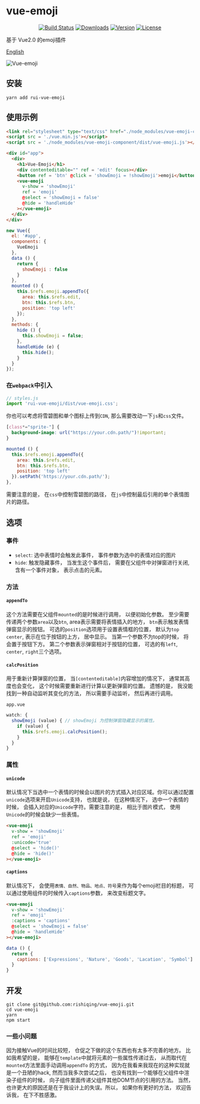 # vue-emoji

<p align="center">
  <a href="https://travis-ci.org/rishiqing/rishiqing-deploy/builds"><img src="https://img.shields.io/travis/rishiqing/vue-emoji.svg" alt="Build Status"></a>
  <a href="https://www.npmjs.com/package/rui-vue-emoji"><img src="https://img.shields.io/npm/dt/rui-vue-emoji.svg" alt="Downloads"></a>
  <a href="https://www.npmjs.com/package/rui-vue-emoji"><img src="https://img.shields.io/npm/v/rui-vue-emoji.svg" alt="Version"></a>
  <a href="https://www.npmjs.com/package/rui-vue-emoji"><img src="https://img.shields.io/npm/l/rui-vue-emoji.svg" alt="License"></a>
  <br>
</p>

基于 Vue2.0 的emoji插件

[English](./README-EN.MD)

![Vue-emoji](https://camo.githubusercontent.com/a63545c2d6c885e1b8486fe27a4a3582404f1a7a/687474703a2f2f6f6d776b6a316739392e626b742e636c6f7564646e2e636f6d2f5675652d656d6f6a692e676966)

## 安装
```
yarn add rui-vue-emoji
```

## 使用示例
```html
<link rel="stylesheet" type="text/css" href="./node_modules/vue-emoji-component/dist/vue-emoji.css">
<script src = './vue.min.js'></script>
<script src = './node_modules/vue-emoji-component/dist/vue-emoji.js'></script>
```
```html
<div id="app">
  <div>
    <h1>Vue-Emoji</h1>
    <div contenteditable="" ref = 'edit' focus></div>
    <button ref = 'btn' @click = 'showEmoji = !showEmoji'>emoji</button>
    <vue-emoji
      v-show = 'showEmoji'
      ref = 'emoji'
      @select = 'showEmoji = false'
      @hide = 'handleHide'
    ></vue-emoji>
  </div>
</div>
```

```js
new Vue({
  el: '#app',
  components: {
    VueEmoji
  },
  data () {
    return {
      showEmoji : false
    }
  },
  mounted () {
    this.$refs.emoji.appendTo({
      area: this.$refs.edit,
      btn: this.$refs.btn,
      position: 'top left'
    });
  },
  methods: {
    hide () {
      this.showEmoji = false;
    },
    handleHide (e) {
      this.hide();
    }
  }
});
```
### 在`webpack`中引入

```js
// styles.js
import 'rui-vue-emoji/dist/vue-emoji.css';
```
你也可以考虑将雪碧图和单个图标上传到`CDN`, 那么需要改动一下`js`和`css`文件。

```css
[class*="sprite-"] {
  background-image: url("https://your.cdn.path/")!important;
}
```
```js
mounted () {
  this.$refs.emoji.appendTo({
    area: this.$refs.edit,
    btn: this.$refs.btn,
    position: 'top left'
  }).setPath('https://your.cdn.path/');
},
```
需要注意的是， 在`css`中控制雪碧图的路径， 在`js`中控制最后引用的单个表情图片的路径。


## 选项

### 事件
* `select`: 选中表情时会触发此事件， 事件参数为选中的表情对应的图片
* `hide`: 触发隐藏事件， 当发生这个事件后， 需要在父组件中对弹窗进行关闭, 含有一个事件对象， 表示点击的元素。

### 方法

#### `appendTo`
这个方法需要在父组件`mounted`的是时候进行调用， 以便初始化参数。
至少需要传递两个参数`area`以及`btn`, area表示需要将表情插入的地方， `btn`表示触发表情弹窗显示的按钮。
可选的`position`选项用于设置表情框的位置， 默认为`top center`, 表示在位于按钮的上方， 居中显示。 当第一个参数不为top的时候， 将会置于按钮下方。 第二个参数表示弹窗相对于按钮的位置， 可选的有`left`, `center`, `right`三个选项。

#### `calcPosition`
用于重新计算弹窗的位置， 当`[contenteditable]`内容增加的情况下， 通常其高度也会变化， 这个时候需要重新进行计算以更新弹窗的位置。 遗憾的是， 我没能找到一种自动监听其变化的方法， 所以需要手动监听， 然后再进行调用。

`app.vue`
```js
watch: {
  showEmoji (value) { // showEmoji 为控制弹窗隐藏显示的属性。
    if (value) {
      this.$refs.emoji.calcPosition();
    }
  }
}
```

### 属性

#### `unicode`
默认情况下当选中一个表情的时候会以图片的方式插入对应区域。你可以通过配置`unicode`选项来开启`Unicode`支持， 也就是说， 在这种情况下， 选中一个表情的时候， 会插入对应的`Unicode`字符。需要注意的是， 相比于图片模式， 使用`Unicode`的时候会缺少一些表情。

```html
<vue-emoji
  v-show = 'showEmoji'
  ref = 'emoji'
  :unicode='true'
  @select = 'hide()'
  @hide = 'hide()'
></vue-emoji>
```

#### `captions`
默认情况下， 会使用`表情、自然、物品、地点、符号`来作为每个emoji栏目的标题， 可以通过使用组件的时候传入`captions`参数， 来改变标题文字。
```html
<vue-emoji
  v-show = 'showEmoji'
  ref = 'emoji'
  :captions = 'captions'
  @select = 'showEmoji = false'
  @hide = 'handleHide'
></vue-emoji>
```
```js
data () {
  return {
    captions: ['Expressions', 'Nature', 'Goods', 'Lacation', 'Symbol']
  }
}
```


## 开发
```
git clone git@github.com:rishiqing/vue-emoji.git
cd vue-emoji
yarn
npm start
```
### 一些小问题
因为接触Vue的时间比较短， 仓促之下做的这个东西也有太多不完善的地方。 比如我希望的是， 能够在`template`中就将元素的一些属性传递过去， 从而取代在`mounted`方法里面手动调用`appendTo`
的方式， 因为在我看来我现在的这种实现就是一个丑陋的hack, 然而当我多次尝试之后， 也没有找到一个能够在父组件中渲染子组件的时候， 向子组件里面传递父组件其他DOM节点的引用的方法。
当然， 也许更大的原因还是在于我设计上的失误。所以， 如果你有更好的方法， 欢迎告诉我， 在下不胜感激。
